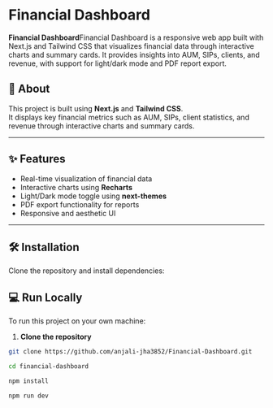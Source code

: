 
# Financial Dashboard


**Financial Dashboard**Financial Dashboard is a responsive web app built with Next.js and Tailwind CSS that visualizes financial data through interactive charts and summary cards. It provides insights into AUM, SIPs, clients, and revenue, with support for light/dark mode and PDF report export.



## 📝 About

This project is built using **Next.js** and **Tailwind CSS**.  
It displays key financial metrics such as AUM, SIPs, client statistics, and revenue through interactive charts and summary cards.  

---

## ✨ Features

- Real-time visualization of financial data  
- Interactive charts using **Recharts**  
- Light/Dark mode toggle using **next-themes**  
- PDF export functionality for reports  
- Responsive and aesthetic UI  

---

## 🛠 Installation

Clone the repository and install dependencies:

## 💻 Run Locally

To run this project on your own machine:

1. **Clone the repository**

```bash
git clone https://github.com/anjali-jha3852/Financial-Dashboard.git

cd financial-dashboard

npm install

npm run dev



